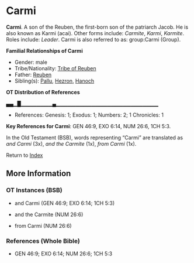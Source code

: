 # Carmi
**Carmi**. 
A son of the Reuben, the first-born son of the patriarch Jacob. He is also known as Karmi (acai). 
Other forms include: 
*Carmite*, *Karmi*, *Karmite*. 
Roles include: 
_Leader_. 
Carmi is also referred to as: 
group:Carmi (Group). 




**Familial Relationships of Carmi**


* Gender: male
* Tribe/Nationality: [Tribe of Reuben](../../../groups/md/acai/Reuben.md)
* Father: [Reuben](Reuben.md)
* Sibling(s): [Pallu](Pallu.md), [Hezron](Hezron.md), [Hanoch](Hanoch.2.md)


**OT Distribution of References**

▄▄▁█▁▁▁▁▁▁▁▁▄▁▁▁▁▁▁▁▁▁▁▁▁▁▁▁▁▁▁▁▁▁▁▁▁▁▁
* References: Genesis: 1; Exodus: 1; Numbers: 2; 1 Chronicles: 1



**Key References for Carmi**: 
GEN 46:9, EXO 6:14, NUM 26:6, 1CH 5:3. 


In the Old Testament (BSB), words representing “Carmi” are translated as 
*and Carmi* (3x), *and the Carmite* (1x), *from Carmi* (1x). 




Return to [Index](00-Index.md)

## More Information

### OT Instances (BSB)

* and Carmi (GEN 46:9; EXO 6:14; 1CH 5:3)

* and the Carmite (NUM 26:6)

* from Carmi (NUM 26:6)



### References (Whole Bible)

* GEN 46:9; EXO 6:14; NUM 26:6; 1CH 5:3



